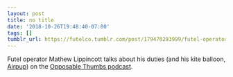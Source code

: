 ```yaml
---
layout: post
title: no title
date: '2018-10-26T19:48:40-07:00'
tags: []
tumblr_url: https://futelco.tumblr.com/post/179470293999/futel-operator-mathew-lippincott-talks-about-his
---
```

Futel operator Mathew Lippincott talks about his duties (and his kite balloon, [Airpup](https://www.headfullofair.com/post/introducing-airpup/)) on the [Opposable Thumbs podcast](https://www.opposablepodcast.com/43).

